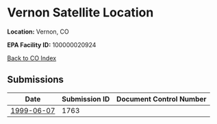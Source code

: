 # Vernon Satellite Location

**Location:** Vernon, CO

**EPA Facility ID:** 100000020924

[Back to CO Index](../../index.md)

## Submissions

| Date | Submission ID | Document Control Number |
|------|--------------|-------------------------|
| [1999-06-07](submissions/1763.md) | 1763 |  |

